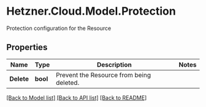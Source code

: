 # Hetzner.Cloud.Model.Protection
Protection configuration for the Resource

## Properties

Name | Type | Description | Notes
------------ | ------------- | ------------- | -------------
**Delete** | **bool** | Prevent the Resource from being deleted. | 

[[Back to Model list]](../../README.md#documentation-for-models) [[Back to API list]](../../README.md#documentation-for-api-endpoints) [[Back to README]](../../README.md)

